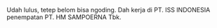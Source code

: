 Udah lulus, tetep belom bisa ngoding. Dah kerja di PT. ISS INDONESIA penempatan PT. HM SAMPOERNA Tbk.

